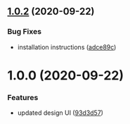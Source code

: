 ## [1.0.2](https://github.com/BioMotionLab/TUX/compare/release/1.0.1...release/1.0.2) (2020-09-22)


### Bug Fixes

* installation instructions ([adce89c](https://github.com/BioMotionLab/TUX/commit/adce89ce7c3cc01c6b672f641050497cfc8f7d0e))

# 1.0.0 (2020-09-22)


### Features

* updated design UI ([93d3d57](https://github.com/BioMotionLab/TUX/commit/93d3d575483f3f8305d729f221b287d0a9147d97))
